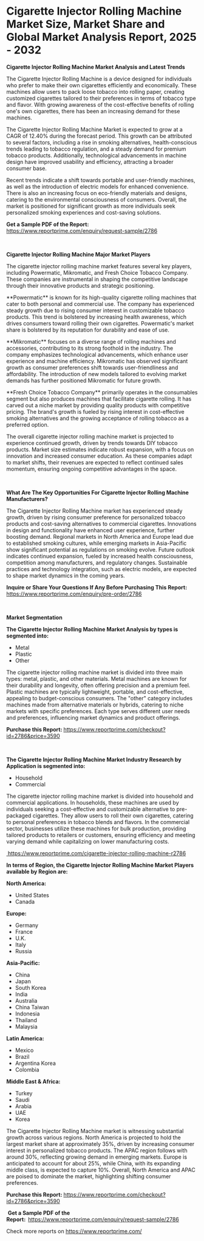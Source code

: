 <p><h1>Cigarette Injector Rolling Machine Market Size, Market Share and Global Market Analysis Report, 2025 - 2032</h1></p><p><strong>Cigarette Injector Rolling Machine Market Analysis and Latest Trends</strong></p>
<p><p>The Cigarette Injector Rolling Machine is a device designed for individuals who prefer to make their own cigarettes efficiently and economically. These machines allow users to pack loose tobacco into rolling paper, creating customized cigarettes tailored to their preferences in terms of tobacco type and flavor. With growing awareness of the cost-effective benefits of rolling one's own cigarettes, there has been an increasing demand for these machines.</p><p>The Cigarette Injector Rolling Machine Market is expected to grow at a CAGR of 12.40% during the forecast period. This growth can be attributed to several factors, including a rise in smoking alternatives, health-conscious trends leading to tobacco regulation, and a steady demand for premium tobacco products. Additionally, technological advancements in machine design have improved usability and efficiency, attracting a broader consumer base.</p><p>Recent trends indicate a shift towards portable and user-friendly machines, as well as the introduction of electric models for enhanced convenience. There is also an increasing focus on eco-friendly materials and designs, catering to the environmental consciousness of consumers. Overall, the market is positioned for significant growth as more individuals seek personalized smoking experiences and cost-saving solutions.</p></p>
<p><strong>Get a Sample PDF of the Report:&nbsp;</strong> <a href="https://www.reportprime.com/enquiry/request-sample/2786?utm_campaign=2111&utm_medium=2&utm_source=Github&utm_content=ia&utm_term=18032025&utm_id=cigarette-injector-rolling-machine">https://www.reportprime.com/enquiry/request-sample/2786</a></p>
<p>&nbsp;</p>
<p><strong>Cigarette Injector Rolling Machine Major Market Players</strong></p>
<p><p>The cigarette injector rolling machine market features several key players, including Powermatic, Mikromatic, and Fresh Choice Tobacco Company. These companies are instrumental in shaping the competitive landscape through their innovative products and strategic positioning.</p><p>**Powermatic** is known for its high-quality cigarette rolling machines that cater to both personal and commercial use. The company has experienced steady growth due to rising consumer interest in customizable tobacco products. This trend is bolstered by increasing health awareness, which drives consumers toward rolling their own cigarettes. Powermatic's market share is bolstered by its reputation for durability and ease of use.</p><p>**Mikromatic** focuses on a diverse range of rolling machines and accessories, contributing to its strong foothold in the industry. The company emphasizes technological advancements, which enhance user experience and machine efficiency. Mikromatic has observed significant growth as consumer preferences shift towards user-friendliness and affordability. The introduction of new models tailored to evolving market demands has further positioned Mikromatic for future growth.</p><p>**Fresh Choice Tobacco Company** primarily operates in the consumables segment but also produces machines that facilitate cigarette rolling. It has carved out a niche market by providing quality products with competitive pricing. The brand's growth is fueled by rising interest in cost-effective smoking alternatives and the growing acceptance of rolling tobacco as a preferred option.</p><p>The overall cigarette injector rolling machine market is projected to experience continued growth, driven by trends towards DIY tobacco products. Market size estimates indicate robust expansion, with a focus on innovation and increased consumer education. As these companies adapt to market shifts, their revenues are expected to reflect continued sales momentum, ensuring ongoing competitive advantages in the space.</p></p>
<p>&nbsp;</p>
<p><strong>What Are The Key Opportunities For Cigarette Injector Rolling Machine Manufacturers?</strong></p>
<p><p>The Cigarette Injector Rolling Machine market has experienced steady growth, driven by rising consumer preference for personalized tobacco products and cost-saving alternatives to commercial cigarettes. Innovations in design and functionality have enhanced user experience, further boosting demand. Regional markets in North America and Europe lead due to established smoking cultures, while emerging markets in Asia-Pacific show significant potential as regulations on smoking evolve. Future outlook indicates continued expansion, fueled by increased health consciousness, competition among manufacturers, and regulatory changes. Sustainable practices and technology integration, such as electric models, are expected to shape market dynamics in the coming years.</p></p>
<p><strong>Inquire or Share Your Questions If Any Before Purchasing This Report:</strong> <a href="https://www.reportprime.com/enquiry/pre-order/2786?utm_campaign=2111&utm_medium=2&utm_source=Github&utm_content=ia&utm_term=18032025&utm_id=cigarette-injector-rolling-machine">https://www.reportprime.com/enquiry/pre-order/2786</a></p>
<p>&nbsp;</p>
<p><strong>Market Segmentation</strong></p>
<p><strong>The Cigarette Injector Rolling Machine Market Analysis by types is segmented into:</strong></p>
<p><ul><li>Metal</li><li>Plastic</li><li>Other</li></ul></p>
<p><p>The cigarette injector rolling machine market is divided into three main types: metal, plastic, and other materials. Metal machines are known for their durability and longevity, often offering precision and a premium feel. Plastic machines are typically lightweight, portable, and cost-effective, appealing to budget-conscious consumers. The "other" category includes machines made from alternative materials or hybrids, catering to niche markets with specific preferences. Each type serves different user needs and preferences, influencing market dynamics and product offerings.</p></p>
<p><strong>Purchase this Report:&nbsp;</strong><a href="https://www.reportprime.com/checkout?id=2786&price=3590&utm_campaign=2111&utm_medium=2&utm_source=Github&utm_content=ia&utm_term=18032025&utm_id=cigarette-injector-rolling-machine">https://www.reportprime.com/checkout?id=2786&price=3590</a></p>
<p>&nbsp;</p>
<p><strong>The Cigarette Injector Rolling Machine Market Industry Research by Application is segmented into:</strong></p>
<p><ul><li>Household</li><li>Commercial</li></ul></p>
<p><p>The cigarette injector rolling machine market is divided into household and commercial applications. In households, these machines are used by individuals seeking a cost-effective and customizable alternative to pre-packaged cigarettes. They allow users to roll their own cigarettes, catering to personal preferences in tobacco blends and flavors. In the commercial sector, businesses utilize these machines for bulk production, providing tailored products to retailers or customers, ensuring efficiency and meeting varying demand while capitalizing on lower manufacturing costs.</p></p>
<p><a href="https://www.reportprime.com/cigarette-injector-rolling-machine-r2786?utm_campaign=2111&utm_medium=2&utm_source=Github&utm_content=ia&utm_term=18032025&utm_id=cigarette-injector-rolling-machine">&nbsp;https://www.reportprime.com/cigarette-injector-rolling-machine-r2786</a></p>
<p><strong>In terms of Region, the Cigarette Injector Rolling Machine Market Players available by Region are:</strong></p>
<p>
    <p> <strong> North America: </strong>
        <ul>
            <li>United States</li>
            <li>Canada</li>
        </ul>
        </p> 
    <p> <strong> Europe: </strong>
        <ul>
            <li>Germany</li>
            <li>France</li>
            <li>U.K.</li>
            <li>Italy</li>
            <li>Russia</li>
        </ul>
        </p> 
    <p> <strong> Asia-Pacific: </strong>
        <ul>
            <li>China</li>
            <li>Japan</li>
            <li>South Korea</li>
            <li>India</li>
            <li>Australia</li>
            <li>China Taiwan</li>
            <li>Indonesia</li>
            <li>Thailand</li>
            <li>Malaysia</li>
        </ul>
        </p> 
    <p> <strong> Latin America: </strong>
        <ul>
            <li>Mexico</li>
            <li>Brazil</li>
            <li>Argentina Korea</li>
            <li>Colombia</li>
        </ul>
        </p> 
    <p> <strong> Middle East & Africa: </strong>
        <ul>
            <li>Turkey</li>
            <li>Saudi</li>
            <li>Arabia</li>
            <li>UAE</li>
            <li>Korea</li>
        </ul>
    </p>
    </p>
<p><p>The Cigarette Injector Rolling Machine market is witnessing substantial growth across various regions. North America is projected to hold the largest market share at approximately 35%, driven by increasing consumer interest in personalized tobacco products. The APAC region follows with around 30%, reflecting growing demand in emerging markets. Europe is anticipated to account for about 25%, while China, with its expanding middle class, is expected to capture 10%. Overall, North America and APAC are poised to dominate the market, highlighting shifting consumer preferences.</p></p>
<p><strong>Purchase this Report: </strong><a href="https://www.reportprime.com/checkout?id=2786&price=3590&utm_campaign=2111&utm_medium=2&utm_source=Github&utm_content=ia&utm_term=18032025&utm_id=cigarette-injector-rolling-machine">https://www.reportprime.com/checkout?id=2786&price=3590</a></p>
<p>&nbsp;<strong>Get a Sample PDF of the Report:&nbsp;&nbsp;</strong><a href="https://www.reportprime.com/enquiry/request-sample/2786?utm_campaign=2111&utm_medium=2&utm_source=Github&utm_content=ia&utm_term=18032025&utm_id=cigarette-injector-rolling-machine">https://www.reportprime.com/enquiry/request-sample/2786</a></p>
<p><strong></strong></p>
<p>Check more reports on <a href="https://www.reportprime.com/?utm_campaign=2111&utm_medium=2&utm_source=Github&utm_content=ia&utm_term=18032025&utm_id=cigarette-injector-rolling-machine">https://www.reportprime.com/</a></p>